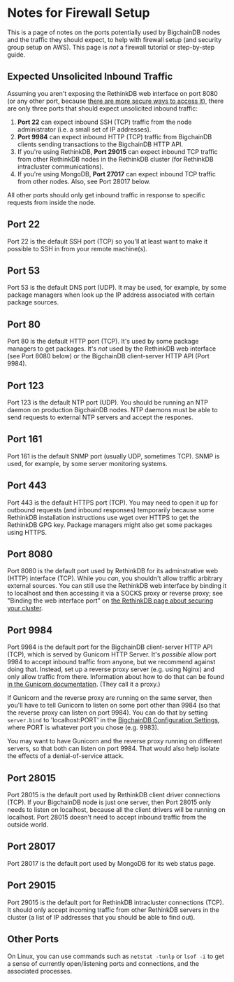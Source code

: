 # Notes for Firewall Setup

This is a page of notes on the ports potentially used by BigchainDB nodes and the traffic they should expect, to help with firewall setup (and security group setup on AWS). This page is _not_ a firewall tutorial or step-by-step guide.


## Expected Unsolicited Inbound Traffic

Assuming you aren't exposing the RethinkDB web interface on port 8080 (or any other port, because [there are more secure ways to access it](https://www.rethinkdb.com/docs/security/#binding-the-web-interface-port)), there are only three ports that should expect unsolicited inbound traffic:

1. **Port 22** can expect inbound SSH (TCP) traffic from the node administrator (i.e. a small set of IP addresses).
2. **Port 9984** can expect inbound HTTP (TCP) traffic from BigchainDB clients sending transactions to the BigchainDB HTTP API.
3. If you're using RethinkDB, **Port 29015** can expect inbound TCP traffic from other RethinkDB nodes in the RethinkDB cluster (for RethinkDB intracluster communications).
4. If you're using MongoDB, **Port 27017** can expect inbound TCP traffic from other nodes. Also, see Port 28017 below.

All other ports should only get inbound traffic in response to specific requests from inside the node.


## Port 22

Port 22 is the default SSH port (TCP) so you'll at least want to make it possible to SSH in from your remote machine(s).


## Port 53

Port 53 is the default DNS port (UDP). It may be used, for example, by some package managers when look up the IP address associated with certain package sources.


## Port 80

Port 80 is the default HTTP port (TCP). It's used by some package managers to get packages. It's _not_ used by the RethinkDB web interface (see Port 8080 below) or the BigchainDB client-server HTTP API (Port 9984).


## Port 123

Port 123 is the default NTP port (UDP). You should be running an NTP daemon on production BigchainDB nodes. NTP daemons must be able to send requests to external NTP servers and accept the respones.


## Port 161

Port 161 is the default SNMP port (usually UDP, sometimes TCP). SNMP is used, for example, by some server monitoring systems.


## Port 443

Port 443 is the default HTTPS port (TCP). You may need to open it up for outbound requests (and inbound responses) temporarily because some RethinkDB installation instructions use wget over HTTPS to get the RethinkDB GPG key. Package managers might also get some packages using HTTPS.


## Port 8080

Port 8080 is the default port used by RethinkDB for its adminstrative web (HTTP) interface (TCP). While you _can_, you shouldn't allow traffic arbitrary external sources. You can still use the RethinkDB web interface by binding it to localhost and then accessing it via a SOCKS proxy or reverse proxy; see "Binding the web interface port" on [the RethinkDB page about securing your cluster](https://rethinkdb.com/docs/security/).


## Port 9984

Port 9984 is the default port for the BigchainDB client-server HTTP API (TCP), which is served by Gunicorn HTTP Server. It's _possible_ allow port 9984 to accept inbound traffic from anyone, but we recommend against doing that. Instead, set up a reverse proxy server (e.g. using Nginx) and only allow traffic from there. Information about how to do that can be found [in the Gunicorn documentation](http://docs.gunicorn.org/en/stable/deploy.html). (They call it a proxy.)

If Gunicorn and the reverse proxy are running on the same server, then you'll have to tell Gunicorn to listen on some port other than 9984 (so that the reverse proxy can listen on port 9984). You can do that by setting `server.bind` to 'localhost:PORT' in the [BigchainDB Configuration Settings](../server-reference/configuration.html), where PORT is whatever port you chose (e.g. 9983).

You may want to have Gunicorn and the reverse proxy running on different servers, so that both can listen on port 9984. That would also help isolate the effects of a denial-of-service attack.


## Port 28015

Port 28015 is the default port used by RethinkDB client driver connections (TCP). If your BigchainDB node is just one server, then Port 28015 only needs to listen on localhost, because all the client drivers will be running on localhost. Port 28015 doesn't need to accept inbound traffic from the outside world.


## Port 28017

Port 28017 is the default port used by MongoDB for its web status page.


## Port 29015

Port 29015 is the default port for RethinkDB intracluster connections (TCP). It should only accept incoming traffic from other RethinkDB servers in the cluster (a list of IP addresses that you should be able to find out).


## Other Ports

On Linux, you can use commands such as `netstat -tunlp` or `lsof -i` to get a sense of currently open/listening ports and connections, and the associated processes. 
